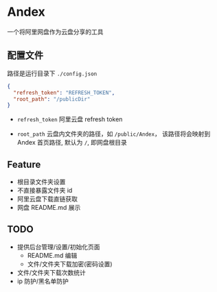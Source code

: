 # Andex

一个将阿里网盘作为云盘分享的工具

## 配置文件

路径是运行目录下 `./config.json`

```json
{
  "refresh_token": "REFRESH_TOKEN",
  "root_path": "/publicDir" 
}
```
 - `refresh_token` 阿里云盘 refresh token
 
 - `root_path` 云盘内文件夹的路径，如 `/public/Andex`， 该路径将会映射到 Andex 首页路径, 默认为 `/`, 即网盘根目录  

## Feature
 - 根目录文件夹设置
 - 不直接暴露文件夹 id
 - 阿里云盘下载直链获取
 - 网盘 README.md 展示

## TODO
 - 提供后台管理/设置/初始化页面
    - README.md 编辑
    - 文件/文件夹下载加密(密码设置)
- 文件/文件夹下载次数统计
 - ip 防护/黑名单防护